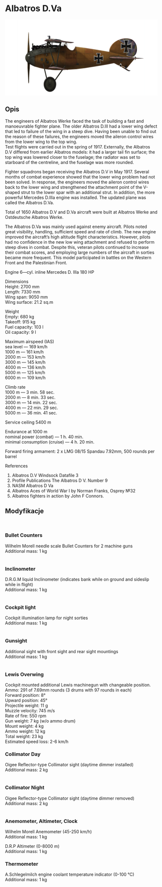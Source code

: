 # Albatros D.Va  
  
![albatrosd5](../images/albatrosd5.png)  
  
## Opis  
  
The engineers of Albatros Werke faced the task of building a fast and manoeuvrable fighter plane. The older Albatros D.III had a lower wing defect that led to failure of the wing in a steep dive. Having been unable to find out the reason of these failures, the engineers moved the aileron control wires from the lower wing to the top wing.  
Test flights were carried out in the spring of 1917. Externally, the Albatros D.V differed from earlier Albatros models: it had a larger tail fin surface; the top wing was lowered closer to the fuselage; the radiator was set to starboard of the centreline, and the fuselage was more rounded.  
  
Fighter squadrons began receiving the Albatros D.V in May 1917. Several months of combat experience showed that the lower wing problem had not been solved. In response, the engineers moved the aileron control wires back to the lower wing and strengthened the attachment point of the V-shaped strut to the lower spar with an additional strut. In addition, the more powerful Mercedes D.IIIa engine was installed. The updated plane was called the Albatros D.Va.  
  
Total of 1650 Albatros D.V and D.Va aircraft were built at Albatros Werke and Ostdeutsche Albatros Werke.  
  
The Albatros D.Va was mainly used against enemy aircraft. Pilots noted great visibility, handling, sufficient speed and rate of climb. The new engine improved the aircraft’s high altitude flight characteristics. However, pilots had no confidence in the new low wing attachment and refused to perform steep dives in combat. Despite this, veteran pilots continued to increase their combat scores, and employing large numbers of the aircraft in sorties became more frequent. This model participated in battles on the Western Front and the Palestinian Front.  
  
  
Engine 6—cyl. inline Mercedes D. IIIa 180 HP  
  
Dimensions  
Height: 2700 mm  
Length: 7330 mm  
Wing span: 9050 mm  
Wing surface:  21.2 sq.m  
  
Weight  
Empty: 680 kg  
Takeoff: 915 kg  
Fuel capacity: 103 l  
Oil capacity: 9 l  
  
Maximum airspeed (IAS)  
sea level — 169 km/h  
1000 m — 161 km/h  
2000 m — 153 km/h  
3000 m — 145 km/h  
4000 m — 136 km/h  
5000 m — 125 km/h  
6000 m — 109 km/h  
  
Climb rate  
1000 m —  3 min. 58 sec.  
2000 m —  8 min. 33 sec.  
3000 m — 14 min. 22 sec.  
4000 m — 22 min. 29 sec.  
5000 m — 36 min. 41 sec.  
  
Service ceiling 5400 m  
  
Endurance at 1000 m  
nominal power (combat) — 1 h. 40 min.  
minimal consumption (cruise) — 4 h. 20 min.  
  
Forward firing armament: 2 x LMG 08/15 Spandau 7.92mm, 500 rounds per barrel  
  
References  
1) Albatros D.V  Windsock Datafile 3  
2) Profile Publications The Albatros D V. Number 9  
3) NASM Albatros D Va  
4) Albatros Aces of World War I by Norman Franks, Osprey №32  
5) Albatros fighters in action by John F Connors.  
  
## Modyfikacje  
  ﻿
  
### Bullet Counters  
  
Wilhelm Morell needle scale Bullet Counters for 2 machine guns  
Additional mass: 1 kg  
  ﻿
  
### Inclinometer  
  
D.R.G.M liquid Inclinometer (indicates bank while on ground and sideslip while in flight)  
Additional mass: 1 kg  
  ﻿
  
### Cockpit light  
  
Cockpit illumination lamp for night sorties  
Additional mass: 1 kg  
  ﻿
  
### Gunsight  
  
Additional sight with front sight and rear sight mountings  
Additional mass: 1 kg  
  ﻿
  
### Lewis Overwing  
  
Cockpit mounted additional Lewis machinegun with changeable position.  
Ammo: 291 of 7.69mm rounds (3 drums with 97 rounds in each)  
Forward position: 8°  
Upward position: 45°  
Projectile weight: 11 g  
Muzzle velocity: 745 m/s  
Rate of fire: 550 rpm  
Gun weight: 7 kg (w/o ammo drum)  
Mount weight: 4 kg  
Ammo weight: 12 kg  
Total weight: 23 kg  
Estimated speed loss: 2-6 km/h  ﻿
  
### Collimator Day  
  
Oigee Reflector-type Collimator sight (daytime dimmer installed)  
Additional mass: 2 kg  
  ﻿
  
### Collimator Night  
  
Oigee Reflector-type Collimator sight (daytime dimmer removed)  
Additional mass: 2 kg  
  ﻿
  
### Anemometer, Altimeter, Clock  
  
Wilhelm Morell Anemometer (45-250 km/h)  
Additional mass: 1 kg  
  
D.R.P Altimeter (0-8000 m)  
Additional mass: 1 kg  
  
### Thermometer  
  
A.Schlegelmilch engine coolant temperature indicator (0-100 °C)  
Additional mass: 1 kg  
